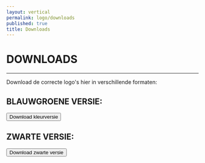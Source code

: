 ```yaml
---
layout: vertical
permalink: logo/downloads
published: true
title: Downloads
---
```


# DOWNLOADS
***

Download de correcte logo's hier in verschillende formaten:
<br>
## BLAUWGROENE VERSIE: 
<a href="https://studentarteveldehsbe-my.sharepoint.com/:f:/g/personal/stepmese_student_arteveldehs_be/Em92ANqZGoZDhCRpMo_5Cf4BaDnKu3PsmuZSd9kpcR8wrQ?e=iwsD8h" target="_blank">
<button class="btn btn-block btn-primary btntoepassing"> Download kleurversie</button>
</a>

## ZWARTE VERSIE:

<a href="https://studentarteveldehsbe-my.sharepoint.com/:f:/g/personal/stepmese_student_arteveldehs_be/Em4T6KtQrZpGrPnxQhyukqEBUZxjeGaNPTrzUvBWMyjgog?e=4x1IvV" target="_blank">
<button class="btn btn-block btn-primary btntoepassing"> Download zwarte versie</button>
</a>